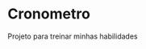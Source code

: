 # Cronometro
 Projeto para treinar minhas habilidades
 
<link href="/assets/screen.png" alt="screen">
